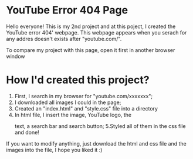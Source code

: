 # YouTube Error 404 Page
Hello everyone! This is my 2nd project and at this poject, I created the YouTube error 404' webpage. This webpage appears when you serach for any addres doesn't exists after "youtube.com/".

To compare my project with this page, open it first in another browser window

# How I'd created this project?
  1. First, I search in my browser for "youtube.com/xxxxxxx";
  2. I downloaded all images I could in the page;
  3. Created an "index.html" and "style.css" file into a directory
  4. In html file, I insert the image, YouTube logo, the <p> text, a search bar and search button;
  5.Styled all of them in the css file and done!
  
 If you want to modify anything, just download the html and css file and the images into the file, I hope you liked it :)
